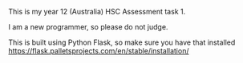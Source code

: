 This is my year 12 (Australia) HSC Assessment task 1.

I am a new programmer, so please do not judge.

This is built using Python Flask, so make sure you have that installed https://flask.palletsprojects.com/en/stable/installation/
